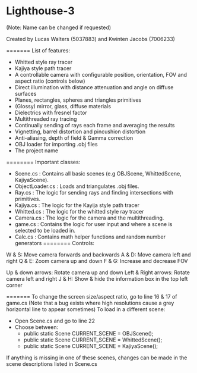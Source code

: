 # Lighthouse-3
(Note: Name can be changed if requested)

Created by Lucas Walters (5037883) and Kwinten Jacobs (7006233)

=======
List of features:
- Whitted style ray tracer
- Kajiya style path tracer
- A controllable camera with configurable position, orientation, FOV and aspect ratio (controls below)
- Direct illumination with distance attenuation and angle on diffuse surfaces
- Planes, rectangles, spheres and triangles primitives
- (Glossy) mirror, glass, diffuse materials
- Dielectrics with fresnel factor
- Multithreaded ray tracing
- Continually sending of rays each frame and averaging the results
- Vignetting, barrel distortion and pincushion distortion
- Anti-aliasing, depth of field & Gamma correction
- OBJ loader for importing .obj files
- The project name

========
Important classes:
- Scene.cs : Contains all basic scenes (e.g OBJScene, WhittedScene, KajiyaScene).
- ObjectLoader.cs : Loads and triangulates .obj files.
- Ray.cs : The logic for sending rays and finding intersections with primitives.
- Kajiya.cs : The logic for the Kayija style path tracer
- Whitted.cs : The logic for the whitted style ray tracer
- Camera.cs : The logic for the camera and the multithreading.
- game.cs : Contains the logic for user input and where a scene is selected to be loaded in.
- Calc.cs : Contains math helper functions and random number generators
========
Controls:

W & S: Move camera forwards and backwards
A & D: Move camera left and right
Q & E: Zoom camera up and down
F & G: Increase and decrease FOV

Up & down arrows: Rotate camera up and down
Left & Right arrows: Rotate camera left and right
J & H: Show & hide the information box in the top left corner

=======
To change the screen size/aspect ratio, go to line 16 & 17 of game.cs
	(Note that a bug exists where high resolutions cause a grey horizontal line to appear sometimes)
To load in a different scene:
- Open Scene.cs and go to line 22
- Choose between: 
   * public static Scene CURRENT_SCENE = OBJScene();
   * public static Scene CURRENT_SCENE = WhittedScene();
   * public static Scene CURRENT_SCENE = KajiyaScene();

If anything is missing in one of these scenes, changes can be made in the scene descriptions listed in Scene.cs